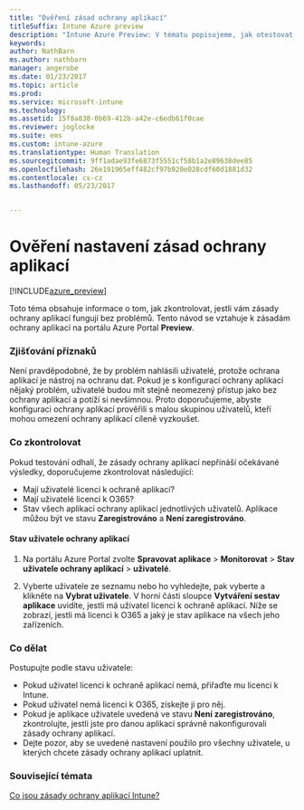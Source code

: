 ```yaml
---
title: "Ověření zásad ochrany aplikací"
titleSuffix: Intune Azure preview
description: "Intune Azure Preview: V tématu popisujeme, jak otestovat a ověřit, zda jste správně nastavili zásady ochrany aplikací a zda fungují, jak mají."
keywords: 
author: NathBarn
ms.author: nathbarn
manager: angerobe
ms.date: 01/23/2017
ms.topic: article
ms.prod: 
ms.service: microsoft-intune
ms.technology: 
ms.assetid: 15f8a838-0b69-412b-a42e-c6edb61f0cae
ms.reviewer: joglocke
ms.suite: ems
ms.custom: intune-azure
ms.translationtype: Human Translation
ms.sourcegitcommit: 9ff1adae93fe6873f5551cf58b1a2e89638dee85
ms.openlocfilehash: 26e191965eff482cf97b920e028cdf60d1881d32
ms.contentlocale: cs-cz
ms.lasthandoff: 05/23/2017


---
```


# <a name="how-to-validate-your-app-protection-policy-setup"></a>Ověření nastavení zásad ochrany aplikací

[!INCLUDE[azure_preview](./includes/azure_preview.md)]


Toto téma obsahuje informace o tom, jak zkontrolovat, jestli vám zásady ochrany aplikací fungují bez problémů. Tento návod se vztahuje k zásadám ochrany aplikací na portálu Azure Portal **Preview**.

### <a name="checking-for-symptoms"></a>Zjišťování příznaků
Není pravděpodobné, že by problém nahlásili uživatelé, protože ochrana aplikací je nástroj na ochranu dat. Pokud je s konfigurací ochrany aplikací nějaký problém, uživatelé budou mít stejně neomezený přístup jako bez ochrany aplikací a potíží si nevšimnou. Proto doporučujeme, abyste konfiguraci ochrany aplikací prověřili s malou skupinou uživatelů, kteří mohou omezení ochrany aplikací cíleně vyzkoušet.


### <a name="what-to-check"></a>Co zkontrolovat

Pokud testování odhalí, že zásady ochrany aplikací nepřináší očekávané výsledky, doporučujeme zkontrolovat následující:

- Mají uživatelé licenci k ochraně aplikací?
- Mají uživatelé licenci k O365?
- Stav všech aplikací ochrany aplikací jednotlivých uživatelů. Aplikace můžou být ve stavu **Zaregistrováno** a **Není zaregistrováno**.

#### <a name="user-app-protection-status"></a>Stav uživatele ochrany aplikací
1. Na portálu Azure Portal zvolte **Spravovat aplikace** > **Monitorovat** >  **Stav uživatele ochrany aplikací** > **uživatelé**.

2. Vyberte uživatele ze seznamu nebo ho vyhledejte, pak vyberte a klikněte na **Vybrat uživatele**. V horní části sloupce **Vytváření sestav aplikace** uvidíte, jestli má uživatel licenci k ochraně aplikací. Níže se zobrazí, jestli má licenci k O365 a jaký je stav aplikace na všech jeho zařízeních.



### <a name="what-to-do"></a>Co dělat
Postupujte podle stavu uživatele:

- Pokud uživatel licenci k ochraně aplikací nemá, přiřaďte mu licenci k Intune.
- Pokud uživatel nemá licenci k O365, získejte ji pro něj.
- Pokud je aplikace uživatele uvedená ve stavu **Není zaregistrováno**, zkontrolujte, jestli jste pro danou aplikaci správně nakonfigurovali zásady ochrany aplikací.
- Dejte pozor, aby se uvedené nastavení použilo pro všechny uživatele, u kterých chcete zásady ochrany aplikací uplatnit.

### <a name="see-also"></a>Související témata

[Co jsou zásady ochrany aplikací Intune?](app-protection-policies.md)

